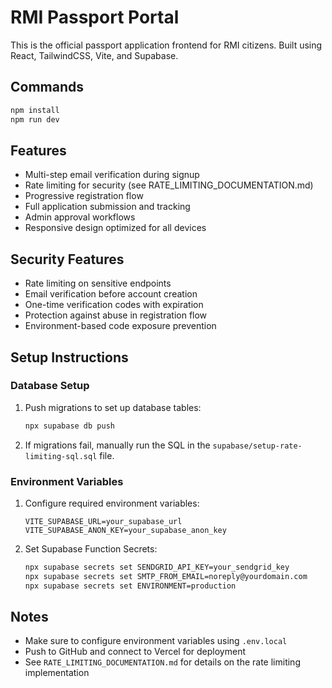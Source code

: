 # RMI Passport Portal

This is the official passport application frontend for RMI citizens. Built using React, TailwindCSS, Vite, and Supabase.

## Commands

```bash
npm install
npm run dev
```

## Features

- Multi-step email verification during signup
- Rate limiting for security (see RATE_LIMITING_DOCUMENTATION.md)
- Progressive registration flow
- Full application submission and tracking
- Admin approval workflows
- Responsive design optimized for all devices

## Security Features

- Rate limiting on sensitive endpoints
- Email verification before account creation
- One-time verification codes with expiration
- Protection against abuse in registration flow
- Environment-based code exposure prevention

## Setup Instructions

### Database Setup

1. Push migrations to set up database tables:
   ```bash
   npx supabase db push
   ```

2. If migrations fail, manually run the SQL in the `supabase/setup-rate-limiting-sql.sql` file.

### Environment Variables

1. Configure required environment variables:
   ```
   VITE_SUPABASE_URL=your_supabase_url
   VITE_SUPABASE_ANON_KEY=your_supabase_anon_key
   ```

2. Set Supabase Function Secrets:
   ```bash
   npx supabase secrets set SENDGRID_API_KEY=your_sendgrid_key
   npx supabase secrets set SMTP_FROM_EMAIL=noreply@yourdomain.com
   npx supabase secrets set ENVIRONMENT=production
   ```

## Notes

- Make sure to configure environment variables using `.env.local`
- Push to GitHub and connect to Vercel for deployment
- See `RATE_LIMITING_DOCUMENTATION.md` for details on the rate limiting implementation
